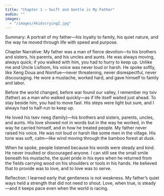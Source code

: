 ```yaml
---
title: "Chapter 1 — Swift and Gentle is My Father"
audio: ""
images:
  - "/images/4kidscrying2.jpg"
---
```


Summary: A portrait of my father—his loyalty to family, his quiet nature, and the way he moved through life with speed and purpose.

Chapter Narrative: My father was a man of fierce devotion—to his brothers and sisters, his parents, and his uncles and aunts. He was always moving, always quick; if you walked with him, you had to hurry to keep up. Unlike me and Uncle Lisfoom, his voice was never loud or harsh. He spoke softly, like Xeng Doua and Nomfue—never threatening, never disrespectful, never discouraging. He wore a mustache, worked hard, and gave himself to family and labor.

Before the world changed, before war found our valley, I remember my txiv (father) as a man who walked quickly—as if life itself waited just ahead. To stay beside him, you had to move fast. His steps were light but sure, and I always had to half-run to keep up.

He loved his tsev neeg (family)—his brothers and sisters, parents, uncles, and aunts. His love showed not in words but in the way he worked, in the way he carried himself, and in how he treated people. My father never raised his voice. He was not loud or harsh like some men in the village. His tone was soft, calm—like wind moving through the bamboo forest at dusk.

When he spoke, people listened because his words were steady and kind. He never insulted or discouraged anyone. I can still see the small smile beneath his mustache, the quiet pride in his eyes when he returned from the fields carrying wood on his shoulders or tools in his hands. He believed that to provide was to love, and to love was to serve.

Reflection:
I learned early that gentleness is not weakness. My father’s quiet ways held a strength that did not need to shout. Love, when true, is steady—and it keeps pace even when the world is racing.